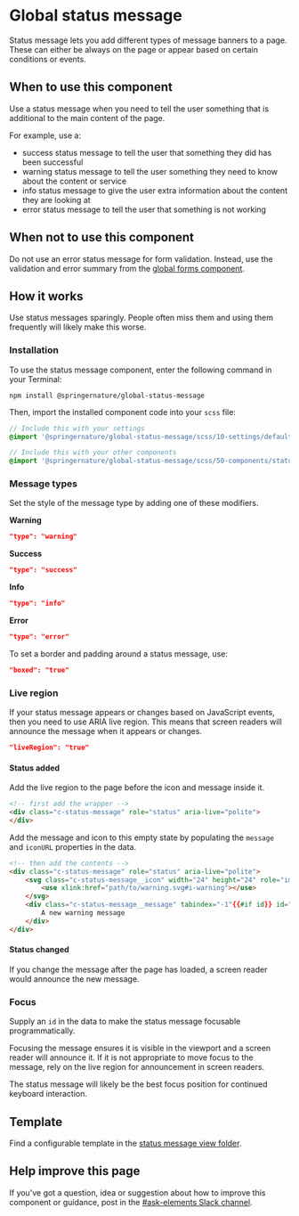 # Global status message

Status message lets you add different types of message banners to a page. These can either be always on the page or appear based on certain conditions or events.

## When to use this component

Use a status message when you need to tell the user something that is additional to the main content of the page. 

For example, use a: 

- success status message to tell the user that something they did has been successful
- warning status message to tell the user something they need to know about the content or service
- info status message to give the user extra information about the content they are looking at
- error status message to tell the user that something is not working

## When not to use this component

Do not use an error status message for form validation. Instead, use the validation and error summary from the [global forms component](https://elements.springernature.com/springernature/components/global-forms#validation).

## How it works

Use status messages sparingly. People often miss them and using them frequently will likely make this worse.

### Installation

To use the status message component, enter the following command in your Terminal:

`npm install @springernature/global-status-message`

Then, import the installed component code into your `scss` file:

```scss
// Include this with your settings
@import '@springernature/global-status-message/scss/10-settings/default';

// Include this with your other components
@import '@springernature/global-status-message/scss/50-components/status-message';
```

### Message types

Set the style of the message type by adding one of these modifiers.

**Warning**

```json
"type": "warning"
```

**Success**

```json
"type": "success"
```
**Info**

```json
"type": "info"
```
**Error**

```json
"type": "error"
```

To set a border and padding around a status message, use:

```json
"boxed": "true"
```

### Live region

If your status message appears or changes based on JavaScript events, then you need to use ARIA live region. This means that screen readers will announce the message when it appears or changes.

```json
"liveRegion": "true"
```

#### Status added

Add the live region to the page before the icon and message inside it.

```html
<!-- first add the wrapper -->
<div class="c-status-message" role="status" aria-live="polite">
</div>
```

Add the message and icon to this empty state by populating the `message` and `iconURL` properties in the data.

```html
<!-- then add the contents -->
<div class="c-status-message" role="status" aria-live="polite">
    <svg class="c-status-message__icon" width="24" height="24" role="img" aria-label="warning:" focusable="false">
        <use xlink:href="path/to/warning.svg#i-warning"></use>
    </svg>
	<div class="c-status-message__message" tabindex="-1"{{#if id}} id="{{id}}-message"{{/if}}>
		A new warning message
	</div>
</div>
```

#### Status changed

If you change the message after the page has loaded, a screen reader would announce the new message.

### Focus

Supply an `id` in the data to make the status message focusable programmatically.

Focusing the message ensures it is visible in the viewport and a screen reader will announce it. If it is not appropriate to move focus to the message, rely on the live region for announcement in screen readers.

The status message will likely be the best focus position for continued keyboard interaction.

## Template

Find a configurable template in the [status message view folder](https://github.com/springernature/frontend-toolkits/tree/main/toolkits/global/packages/global-status-message/view).

## Help improve this page

If you’ve got a question, idea or suggestion about how to improve this component or guidance, post in the [#ask-elements Slack channel](https://springernature.slack.com/archives/CNBTFLBLP).
